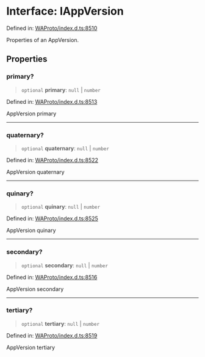# Interface: IAppVersion

Defined in: [WAProto/index.d.ts:8510](https://github.com/Fokusdotid/Baileys/blob/3623833a320f5e60f370ef835f3de341453290f5/WAProto/index.d.ts#L8510)

Properties of an AppVersion.

## Properties

### primary?

> `optional` **primary**: `null` \| `number`

Defined in: [WAProto/index.d.ts:8513](https://github.com/Fokusdotid/Baileys/blob/3623833a320f5e60f370ef835f3de341453290f5/WAProto/index.d.ts#L8513)

AppVersion primary

***

### quaternary?

> `optional` **quaternary**: `null` \| `number`

Defined in: [WAProto/index.d.ts:8522](https://github.com/Fokusdotid/Baileys/blob/3623833a320f5e60f370ef835f3de341453290f5/WAProto/index.d.ts#L8522)

AppVersion quaternary

***

### quinary?

> `optional` **quinary**: `null` \| `number`

Defined in: [WAProto/index.d.ts:8525](https://github.com/Fokusdotid/Baileys/blob/3623833a320f5e60f370ef835f3de341453290f5/WAProto/index.d.ts#L8525)

AppVersion quinary

***

### secondary?

> `optional` **secondary**: `null` \| `number`

Defined in: [WAProto/index.d.ts:8516](https://github.com/Fokusdotid/Baileys/blob/3623833a320f5e60f370ef835f3de341453290f5/WAProto/index.d.ts#L8516)

AppVersion secondary

***

### tertiary?

> `optional` **tertiary**: `null` \| `number`

Defined in: [WAProto/index.d.ts:8519](https://github.com/Fokusdotid/Baileys/blob/3623833a320f5e60f370ef835f3de341453290f5/WAProto/index.d.ts#L8519)

AppVersion tertiary

